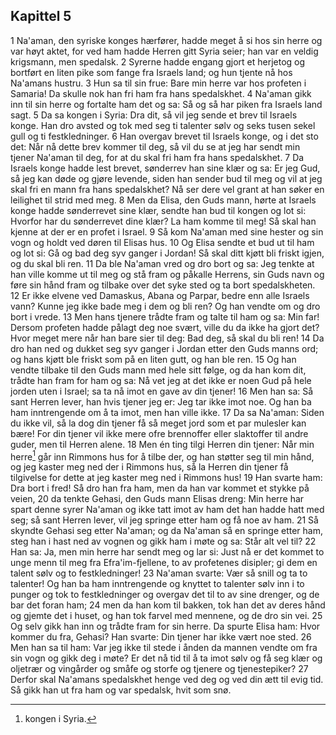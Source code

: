 ## Kapittel 5

1 Na'aman, den syriske konges hærfører, hadde meget å si hos sin herre og var høyt aktet, for ved ham hadde Herren gitt Syria seier; han var en veldig krigsmann, men spedalsk.
2 Syrerne hadde engang gjort et herjetog og bortført en liten pike som fange fra Israels land; og hun tjente nå hos Na'amans hustru.
3 Hun sa til sin frue: Bare min herre var hos profeten i Samaria! Da skulle nok han fri ham fra hans spedalskhet.
4 Na'aman gikk inn til sin herre og fortalte ham det og sa: Så og så har piken fra Israels land sagt.
5 Da sa kongen i Syria: Dra dit, så vil jeg sende et brev til Israels konge. Han dro avsted og tok med seg ti talenter sølv og seks tusen sekel gull og ti festkledninger.
6 Han overgav brevet til Israels konge, og i det sto det: Når nå dette brev kommer til deg, så vil du se at jeg har sendt min tjener Na'aman til deg, for at du skal fri ham fra hans spedalskhet.
7 Da Israels konge hadde lest brevet, sønderrev han sine klær og sa: Er jeg Gud, så jeg kan døde og gjøre levende, siden han sender bud til meg og vil at jeg skal fri en mann fra hans spedalskhet? Nå ser dere vel grant at han søker en leilighet til strid med meg.
8 Men da Elisa, den Guds mann, hørte at Israels konge hadde sønderrevet sine klær, sendte han bud til kongen og lot si: Hvorfor har du sønderrevet dine klær? La ham komme til meg! Så skal han kjenne at der er en profet i Israel.
9 Så kom Na'aman med sine hester og sin vogn og holdt ved døren til Elisas hus.
10 Og Elisa sendte et bud ut til ham og lot si: Gå og bad deg syv ganger i Jordan! Så skal ditt kjøtt bli friskt igjen, og du skal bli ren.
11 Da ble Na'aman vred og dro bort og sa: Jeg tenkte at han ville komme ut til meg og stå fram og påkalle Herrens, sin Guds navn og føre sin hånd fram og tilbake over det syke sted og ta bort spedalskheten.
12 Er ikke elvene ved Damaskus, Abana og Parpar, bedre enn alle Israels vann? Kunne jeg ikke bade meg i dem og bli ren? Og han vendte om og dro bort i vrede.
13 Men hans tjenere trådte fram og talte til ham og sa: Min far! Dersom profeten hadde pålagt deg noe svært, ville du da ikke ha gjort det? Hvor meget mere når han bare sier til deg: Bad deg, så skal du bli ren!
14 Da dro han ned og dukket seg syv ganger i Jordan etter den Guds manns ord; og hans kjøtt ble friskt som på en liten gutt, og han ble ren.
15 Og han vendte tilbake til den Guds mann med hele sitt følge, og da han kom dit, trådte han fram for ham og sa: Nå vet jeg at det ikke er noen Gud på hele jorden uten i Israel; sa ta nå imot en gave av din tjener!
16 Men han sa: Så sant Herren lever, han hvis tjener jeg er: Jeg tar ikke imot noe. Og han ba ham inntrengende om å ta imot, men han ville ikke.
17 Da sa Na'aman: Siden du ikke vil, så la dog din tjener få så meget jord som et par mulesler kan bære! For din tjener vil ikke mere ofre brennoffer eller slaktoffer til andre guder, men til Herren alene.
18 Men én ting tilgi Herren din tjener: Når min herre[^1] går inn Rimmons hus for å tilbe der, og han støtter seg til min hånd, og jeg kaster meg ned der i Rimmons hus, så la Herren din tjener få tilgivelse for dette at jeg kaster meg ned i Rimmons hus!
19 Han svarte ham: Dra bort i fred! Så dro han fra ham, men da han var kommet et stykke på veien,
20 da tenkte Gehasi, den Guds mann Elisas dreng: Min herre har spart denne syrer Na'aman og ikke tatt imot av ham det han hadde hatt med seg; så sant Herren lever, vil jeg springe etter ham og få noe av ham.
21 Så skyndte Gehasi seg etter Na'aman; og da Na'aman så en springe etter ham, steg han i hast ned av vognen og gikk ham i møte og sa: Står alt vel til?
22 Han sa: Ja, men min herre har sendt meg og lar si: Just nå er det kommet to unge menn til meg fra Efra'im-fjellene, to av profetenes disipler; gi dem en talent sølv og to festkledninger!
23 Na'aman svarte: Vær så snill og ta to talenter! Og han ba ham inntrengende og knyttet to talenter sølv inn i to punger og tok to festkledninger og overgav det til to av sine drenger, og de bar det foran ham;
24 men da han kom til bakken, tok han det av deres hånd og gjemte det i huset, og han tok farvel med mennene, og de dro sin vei.
25 Og selv gikk han inn og trådte fram for sin herre. Da spurte Elisa ham: Hvor kommer du fra, Gehasi? Han svarte: Din tjener har ikke vært noe sted.
26 Men han sa til ham: Var jeg ikke til stede i ånden da mannen vendte om fra sin vogn og gikk deg i møte? Er det nå tid til å ta imot sølv og få seg klær og oljetrær og vingårder og småfe og storfe og tjenere og tjenestepiker?
27 Derfor skal Na'amans spedalskhet henge ved deg og ved din ætt til evig tid. Så gikk han ut fra ham og var spedalsk, hvit som snø.

[^1]:  kongen i Syria.
